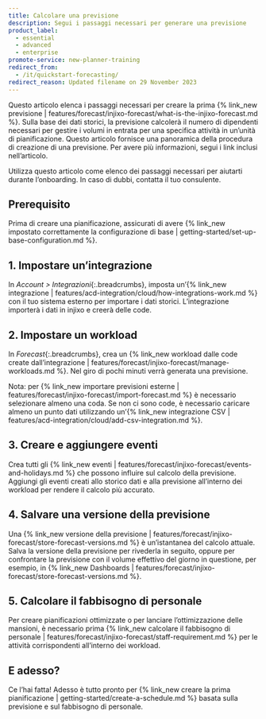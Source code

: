 ```yaml
---
title: Calcolare una previsione
description: Segui i passaggi necessari per generare una previsione
product_label:
  - essential
  - advanced
  - enterprise
promote-service: new-planner-training
redirect_from:
  - /it/quickstart-forecasting/
redirect_reason: Updated filename on 29 November 2023
---
```


Questo articolo elenca i passaggi necessari per creare la prima {% link_new previsione | features/forecast/injixo-forecast/what-is-the-injixo-forecast.md %}. Sulla base dei dati storici, la previsione calcolerà il numero di dipendenti necessari per gestire i volumi in entrata per una specifica attività in un’unità di pianificazione.
Questo articolo fornisce una panoramica della procedura di creazione di una previsione. Per avere più informazioni, segui i link inclusi nell’articolo.

Utilizza questo articolo come elenco dei passaggi necessari per aiutarti durante l’onboarding. In caso di dubbi, contatta il tuo consulente.

## Prerequisito

Prima di creare una pianificazione, assicurati di avere {% link_new impostato correttamente la configurazione di base | getting-started/set-up-base-configuration.md %}.
## 1\. Impostare un’integrazione

In _Account > Integrazioni_{:.breadcrumbs}, imposta un’{% link_new integrazione | features/acd-integration/cloud/how-integrations-work.md %} con il tuo sistema esterno per importare i dati storici. L’integrazione importerà i dati in injixo e creerà delle code.

## 2\. Impostare un workload

In _Forecast_{:.breadcrumbs}, crea un {% link_new workload dalle code create dall’integrazione | features/forecast/injixo-forecast/manage-workloads.md %}. Nel giro di pochi minuti verrà generata una previsione.

Nota: per {% link_new importare previsioni esterne | features/forecast/injixo-forecast/import-forecast.md %} è necessario selezionare almeno una coda. Se non ci sono code, è necessario caricare almeno un punto dati utilizzando un’{% link_new integrazione CSV | features/acd-integration/cloud/add-csv-integration.md %}.

## 3\. Creare e aggiungere eventi

Crea tutti gli {% link_new eventi | features/forecast/injixo-forecast/events-and-holidays.md %} che possono influire sul calcolo della previsione. Aggiungi gli eventi creati allo storico dati e alla previsione all’interno dei workload per rendere il calcolo più accurato.

## 4\. Salvare una versione della previsione

Una {% link_new versione della previsione | features/forecast/injixo-forecast/store-forecast-versions.md %} è un’istantanea del calcolo attuale. Salva la versione della previsione per rivederla in seguito, oppure per confrontare la previsione con il volume effettivo del giorno in questione, per esempio, in {% link_new Dashboards | features/forecast/injixo-forecast/store-forecast-versions.md %}.

## 5\. Calcolare il fabbisogno di personale

Per creare pianificazioni ottimizzate o per lanciare l’ottimizzazione delle mansioni, è necessario prima {% link_new calcolare il fabbisogno di personale | features/forecast/injixo-forecast/staff-requirement.md %} per le attività corrispondenti all’interno dei workload.


## E adesso?

Ce l’hai fatta! Adesso è tutto pronto per {% link_new creare la prima pianificazione | getting-started/create-a-schedule.md %} basata sulla previsione e sul fabbisogno di personale.
